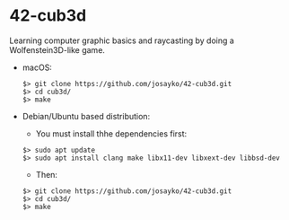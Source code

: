 # 42-cub3d

Learning computer graphic basics and raycasting by doing a Wolfenstein3D-like game.

- macOS:

  ```
  $> git clone https://github.com/josayko/42-cub3d.git
  $> cd cub3d/
  $> make
  ```

- Debian/Ubuntu based distribution:
  - You must install thhe dependencies first:
  ```
  $> sudo apt update
  $> sudo apt install clang make libx11-dev libxext-dev libbsd-dev
  ```
  - Then:
  ```
  $> git clone https://github.com/josayko/42-cub3d.git
  $> cd cub3d/
  $> make
  ```
